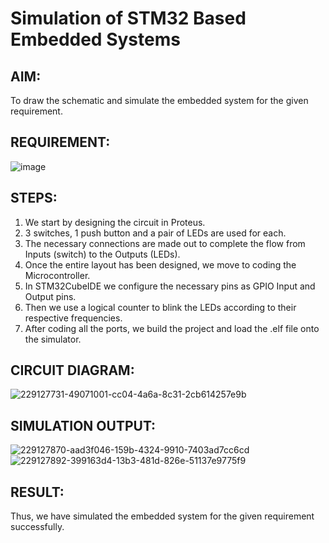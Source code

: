 # Simulation of STM32 Based Embedded Systems

## AIM:
To draw the schematic and simulate the embedded system for the given requirement.

## REQUIREMENT:
![image](https://user-images.githubusercontent.com/6159567/228723969-3892a2a3-3743-4300-9636-ba0dba4ed150.png)

## STEPS:
1) We start by designing the circuit in Proteus.<br>
2) 3 switches, 1 push button and a pair of LEDs are used for each.<br>
3) The necessary connections are made out to complete the flow from Inputs (switch) to the Outputs (LEDs).<br>
4) Once the entire layout has been designed, we move to coding the Microcontroller.<br>
5) In STM32CubeIDE we configure the necessary pins as GPIO Input and Output pins.<br>
6) Then we use a logical counter to blink the LEDs according to their respective frequencies.<br>
7) After coding all the ports, we build the project and load the .elf file onto the simulator.<br>

## CIRCUIT DIAGRAM:
![229127731-49071001-cc04-4a6a-8c31-2cb614257e9b](https://user-images.githubusercontent.com/75235022/229498976-02bea492-bae9-4315-943a-de0b9dd12dbc.jpg)

## SIMULATION OUTPUT:
![229127870-aad3f046-159b-4324-9910-7403ad7cc6cd](https://user-images.githubusercontent.com/75235022/229499001-a372d93b-15ce-4774-a60f-a47c7fab2f7f.png)
![229127892-399163d4-13b3-481d-826e-51137e9775f9](https://user-images.githubusercontent.com/75235022/229499044-b5fe9d64-60d3-43eb-80ae-83a94bbf60d2.png)


## RESULT:
Thus, we have simulated the embedded system for the given requirement successfully.
